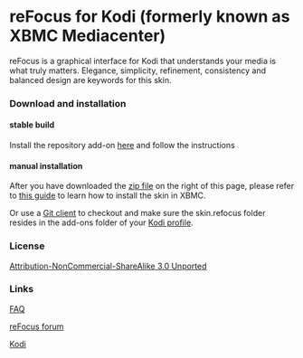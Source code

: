 reFocus for Kodi (formerly known as XBMC Mediacenter)
============

reFocus is a graphical interface for Kodi that understands your media is what truly matters. Elegance, simplicity, refinement, consistency and balanced design are keywords for this skin.

### Download and installation

#### stable build
Install the repository add-on [here](https://github.com/jeroenpardon/xbmc.repo.jeroen/releases
) and follow the instructions

#### manual installation
After you have downloaded the [zip file](https://github.com/jeroenpardon/skin.refocus/archive/master.zip) on the right of this page, please refer to [this guide](http://wiki.kodi.tv/index.php?title=HOW-TO:Install_an_Add-on_from_a_zip_file) to learn how to install the skin in XBMC.

Or use a [Git client](http://git-scm.com/downloads/guis) to checkout and make sure the skin.refocus folder resides in the add-ons folder of your [Kodi profile](http://wiki.kodi.tv/index.php?title=Profile_Directory).

### License
[Attribution-NonCommercial-ShareAlike 3.0 Unported](http://creativecommons.org/licenses/by-nc-sa/3.0/)

### Links
[FAQ](https://github.com/jeroenpardon/skin.refocus/wiki)

[reFocus forum](http://forum.kodi.tv/forumdisplay.php?fid=72)

[Kodi](http://www.kodi.tv/)
